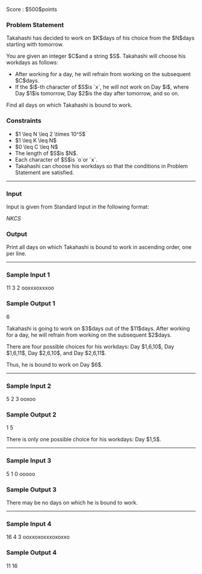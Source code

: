 
<div>

<span>

<span>

<p>
Score : $500$points
</p>

<div>

<section>

### **Problem Statement**

<p>
Takahashi has decided to work on $K$days of his choice from the $N$days starting with tomorrow.
</p>

<p>
You are given an integer $C$and a string $S$. Takahashi will choose his workdays as follows:
</p>

<ul>

<li>
After working for a day, he will refrain from working on the subsequent $C$days.
</li>

<li>
If the $i$-th character of $S$is `x`, he will not work on Day $i$, where Day $1$is tomorrow, Day $2$is the day after tomorrow, and so on.
</li>

</ul>

<p>
Find all days on which Takahashi is bound to work.
</p>

</section>

</div>

<div>

<section>

### **Constraints**

<ul>

<li>
$1 \leq N \leq 2 \times 10^5$
</li>

<li>
$1 \leq K \leq N$
</li>

<li>
$0 \leq C \leq N$
</li>

<li>
The length of $S$is $N$.
</li>

<li>
Each character of $S$is `o`or `x`.
</li>

<li>
Takahashi can choose his workdays so that the conditions in Problem Statement are satisfied.
</li>

</ul>

</section>

</div>

---

<div>

<div>

<section>

### **Input**

<p>
Input is given from Standard Input in the following format:
</p>

<div>

$N$$K$$C$$S$
</div>

</section>

</div>

<div>

<section>

### **Output**

<p>
Print all days on which Takahashi is bound to work in ascending order, one per line.
</p>

</section>

</div>

</div>

---

<div>

<section>

### **Sample Input 1**

<div>

11 3 2
ooxxxoxxxoo

</div>

</section>

</div>

<div>

<section>

### **Sample Output 1**

<div>

6

</div>

<p>
Takahashi is going to work on $3$days out of the $11$days. After working for a day, he will refrain from working on the subsequent $2$days.
</p>

<p>
There are four possible choices for his workdays: Day $1,6,10$, Day $1,6,11$, Day $2,6,10$, and Day $2,6,11$.
</p>

<p>
Thus, he is bound to work on Day $6$.
</p>

</section>

</div>

---

<div>

<section>

### **Sample Input 2**

<div>

5 2 3
ooxoo

</div>

</section>

</div>

<div>

<section>

### **Sample Output 2**

<div>

1
5

</div>

<p>
There is only one possible choice for his workdays: Day $1,5$.
</p>

</section>

</div>

---

<div>

<section>

### **Sample Input 3**

<div>

5 1 0
ooooo

</div>

</section>

</div>

<div>

<section>

### **Sample Output 3**

<div>


</div>

<p>
There may be no days on which he is bound to work.
</p>

</section>

</div>

---

<div>

<section>

### **Sample Input 4**

<div>

16 4 3
ooxxoxoxxxoxoxxo

</div>

</section>

</div>

<div>

<section>

### **Sample Output 4**

<div>

11
16

</div>

</section>

</div>

</span>

</span>

</div>
